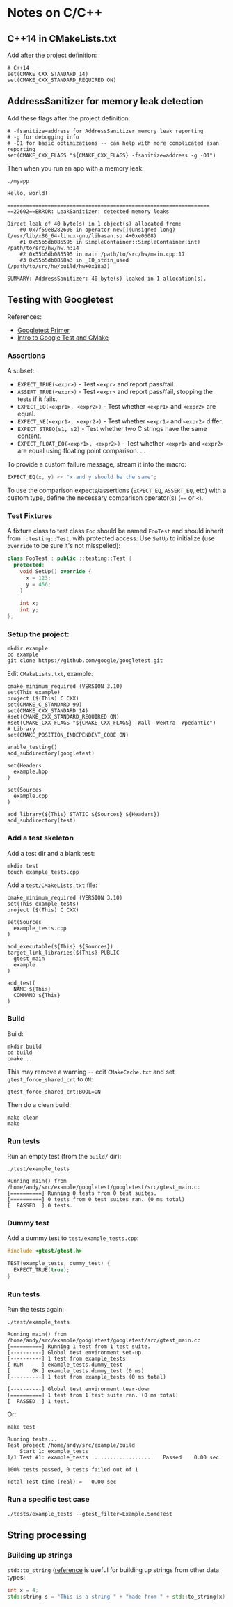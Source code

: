 # Notes on C/C++

## C++14 in CMakeLists.txt

Add after the project definition:
```
# C++14
set(CMAKE_CXX_STANDARD 14)
set(CMAKE_CXX_STANDARD_REQUIRED ON)
```


## AddressSanitizer for memory leak detection

Add these flags after the project definition:
```
# -fsanitize=address for AddressSanitizer memory leak reporting
# -g for debugging info
# -O1 for basic optimizations -- can help with more complicated asan reporting
set(CMAKE_CXX_FLAGS "${CMAKE_CXX_FLAGS} -fsanitize=address -g -O1")
```

Then when you run an app with a memory leak:

```shell
./myapp

Hello, world!

=================================================================
==22602==ERROR: LeakSanitizer: detected memory leaks

Direct leak of 40 byte(s) in 1 object(s) allocated from:
    #0 0x7f59e8282608 in operator new[](unsigned long) (/usr/lib/x86_64-linux-gnu/libasan.so.4+0xe0608)
    #1 0x55b5db085595 in SimpleContainer::SimpleContainer(int) /path/to/src/hw/hw.h:14
    #2 0x55b5db085595 in main /path/to/src/hw/main.cpp:17
    #3 0x55b5db0858a3 in _IO_stdin_used (/path/to/src/hw/build/hw+0x18a3)

SUMMARY: AddressSanitizer: 40 byte(s) leaked in 1 allocation(s).
```


## Testing with Googletest

References:
- [Googletest Primer](https://github.com/google/googletest/blob/master/googletest/docs/primer.md)
- [Intro to Google Test and CMake](https://www.youtube.com/watch?v=Lp1ifh9TuFI)


### Assertions

A subset:
- `EXPECT_TRUE(<expr>)` - Test `<expr>` and report pass/fail.
- `ASSERT_TRUE(<expr>)` - Test `<expr>` and report pass/fail, stopping the tests if it fails.
- `EXPECT_EQ(<expr1>, <expr2>)` - Test whether `<expr1>` and `<expr2>` are equal.
- `EXPECT_NE(<expr1>, <expr2>)` - Test whether `<expr1>` and `<expr2>` differ.
- `EXPECT_STREQ(s1, s2)` - Test whether two C strings have the same content.
- `EXPECT_FLOAT_EQ(<expr1>, <expr2>)` - Test whether `<expr1>` and `<expr2>` are equal using floating point comparison.
...

To provide a custom failure message, stream it into the macro:
```cpp
EXPECT_EQ(x, y) << "x and y should be the same";
```

To use the comparison expects/assertions (`EXPECT_EQ`, `ASSERT_EQ`, etc) with a custom type, define the necessary comparison operator(s) (`==` or `<`).


### Test Fixtures

A fixture class to test class `Foo` should be named `FooTest` and should inherit
from `::testing::Test`, with protected access. Use `SetUp` to initialize (use
`override` to be sure it's not misspelled):
```cpp
class FooTest : public ::testing::Test {
  protected:
    void SetUp() override {
      x = 123;
      y = 456;
    }

    int x;
    int y;
};
```


### Setup the project:

```shell
mkdir example
cd example
git clone https://github.com/google/googletest.git
```

Edit `CMakeLists.txt`, example:
```
cmake_minimum_required (VERSION 3.10)
set(This example)
project ($(This) C CXX)
set(CMAKE_C_STANDARD 99)
set(CMAKE_CXX_STANDARD 14)
#set(CMAKE_CXX_STANDARD_REQUIRED ON)
#set(CMAKE_CXX_FLAGS "${CMAKE_CXX_FLAGS} -Wall -Wextra -Wpedantic")
# Library
set(CMAKE_POSITION_INDEPENDENT_CODE ON)

enable_testing()
add_subdirectory(googletest)

set(Headers
  example.hpp
)

set(Sources
  example.cpp
)

add_library(${This} STATIC ${Sources} ${Headers})
add_subdirectory(test)
```


### Add a test skeleton

Add a test dir and a blank test:
```shell
mkdir test
touch example_tests.cpp
```

Add a `test/CMakeLists.txt` file:
```
cmake_minimum_required (VERSION 3.10)
set(This example_tests)
project ($(This) C CXX)

set(Sources
  example_tests.cpp
)

add_executable(${This} ${Sources})
target_link_libraries(${This} PUBLIC
  gtest_main
  example
)

add_test(
  NAME ${This}
  COMMAND ${This}
)
```


### Build

Build:
```shell
mkdir build
cd build
cmake ..
```

This may remove a warning -- edit `CMakeCache.txt` and set `gtest_force_shared_crt` to `ON`:
```
gtest_force_shared_crt:BOOL=ON
```

Then do a clean build:
```shell
make clean
make
```


### Run tests

Run an empty test (from the `build/` dir):
```shell
./test/example_tests

Running main() from /home/andy/src/example/googletest/googletest/src/gtest_main.cc
[==========] Running 0 tests from 0 test suites.
[==========] 0 tests from 0 test suites ran. (0 ms total)
[  PASSED  ] 0 tests.
```


### Dummy test

Add a dummy test to `test/example_tests.cpp`:
```cpp
#include <gtest/gtest.h>

TEST(example_tests, dummy_test) {
  EXPECT_TRUE(true);
}
```


### Run tests

Run the tests again:
```shell
./test/example_tests

Running main() from /home/andy/src/example/googletest/googletest/src/gtest_main.cc
[==========] Running 1 test from 1 test suite.
[----------] Global test environment set-up.
[----------] 1 test from example_tests
[ RUN      ] example_tests.dummy_test
[       OK ] example_tests.dummy_test (0 ms)
[----------] 1 test from example_tests (0 ms total)

[----------] Global test environment tear-down
[==========] 1 test from 1 test suite ran. (0 ms total)
[  PASSED  ] 1 test.
```

Or:
```shell
make test

Running tests...
Test project /home/andy/src/example/build
    Start 1: example_tests
1/1 Test #1: example_tests ....................   Passed    0.00 sec

100% tests passed, 0 tests failed out of 1

Total Test time (real) =   0.00 sec
```


### Run a specific test case

```shell
./tests/example_tests --gtest_filter=Example.SomeTest
```


## String processing

### Building up strings

`std::to_string` ([reference](http://www.cplusplus.com/reference/string/to_string/) is useful for building up strings from other data types:

```cpp
int x = 4;
std::string s = "This is a string " + "made from " + std::to_string(x) + " parts.";
```


